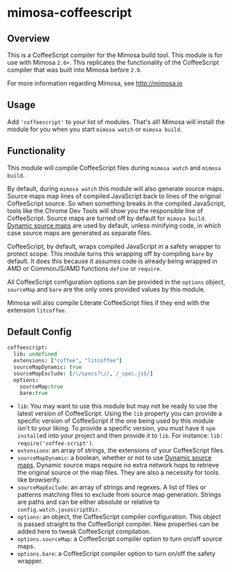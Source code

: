 mimosa-coffeescript
===========

## Overview

This is a CoffeeScript compiler for the Mimosa build tool. This module is for use with Mimosa `2.0+`.  This replicates the functionality of the CoffeeScript compiler that was built into Mimosa before `2.0`.

For more information regarding Mimosa, see http://mimosa.io

## Usage

Add `'coffeescript'` to your list of modules.  That's all!  Mimosa will install the module for you when you start `mimosa watch` or `mimosa build`.

## Functionality

This module will compile CoffeeScript files during `mimosa watch` and `mimosa build`.

By default, during `mimosa watch` this module will also generate source maps. Source maps map lines of compiled JavaScript back to lines of the original CoffeeScript source. So when something breaks in the compiled JavaScript, tools like the Chrome Dev Tools will show you the responsible line of CoffeeScript. Source maps are turned off by default for `mimosa build`. [Dynamic source maps](http://fitzgeraldnick.com/weblog/46/) are used by default, unless minifying code, in which case source maps are generated as separate files.

CoffeeScript, by default, wraps compiled JavaScript in a safety wrapper to protect scope. This module turns this wrapping off by compiling `bare` by default. It does this because it assumes code is already being wrapped in AMD or CommonJS/AMD functions `define` or `require`.

All CoffeeScript configuration options can be provided in the `options` object, `sourceMap` and `bare` are the only ones provided values by this module.

Mimosa will also compile Literate CoffeeScript files if they end with the extension `litcoffee`.

## Default Config

```coffeescript
coffeescript:
  lib: undefined
  extensions: ["coffee", "litcoffee"]
  sourceMapDynamic: true
  sourceMapExclude: [/\/specs?\//, /_spec.js$/]
  options:
    sourceMap:true
    bare:true
```

* `lib`: You may want to use this module but may not be ready to use the latest version of CoffeeScript. Using the `lib` property you can provide a specific version of CoffeeScript if the one being used by this module isn't to your liking. To provide a specific version, you must have it `npm install`ed into your project and then provide it to `lib`. For instance: `lib: require('coffee-script')`.
* `extensions`: an array of strings, the extensions of your CoffeeScript files.
* `sourceMapDynamic`: a boolean, whether or not to use [Dynamic source maps](http://fitzgeraldnick.com/weblog/46/). Dynamic source maps require no extra network hops to retrieve the original source or the map files.  They are also a necessity for tools like browserify.
* `sourceMapExclude`: an array of strings and regexes. A list of files or patterns matching files to exclude from source map generation. Strings are paths and can be either absolute or relative to `config.watch.javascriptDir`.
* `options`: an object, the CoffeeScript compiler configuration. This object is passed straight to the CoffeeScript compiler. New properties can be added here to tweak CoffeeScript compilation.
* `options.sourceMap`: a CoffeeScript compiler option to turn on/off source maps.
* `options.bare`: a CoffeeScript compiler option to turn on/off the safety wrapper.
